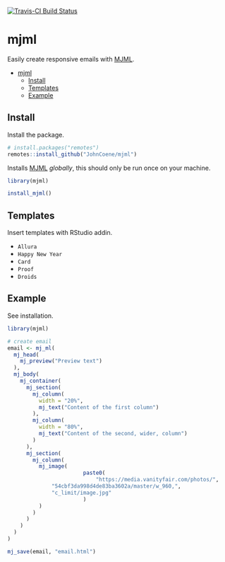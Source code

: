 [![Travis-CI Build Status](https://travis-ci.org/JohnCoene/mjml.svg?branch=master)](https://travis-ci.org/JohnCoene/mjml)

# mjml

Easily create responsive emails with [MJML](https://mjml.io/).

- [mjml](#mjml)
	- [Install](#install)
	- [Templates](#templates)
	- [Example](#example)

## Install

Install the package.

``` r
# install.packages("remotes")
remotes::install_github("JohnCoene/mjml")
```

Installs [MJML](https://mjml.io/) _globally_, this should only be run once on your machine.

```r
library(mjml)

install_mjml()
```

## Templates

Insert templates with RStudio addin.

* `Allura`
* `Happy New Year`
* `Card`
* `Proof`
* `Droids`

## Example

See installation.

```r
library(mjml)

# create email
email <- mj_ml(
  mj_head(
    mj_preview("Preview text")
  ),
  mj_body(
    mj_container(
      mj_section(
        mj_column(
          width = "20%",
          mj_text("Content of the first column")
        ),
        mj_column(
          width = "80%",
          mj_text("Content of the second, wider, column")
        )
      ),
      mj_section(
        mj_column(
          mj_image(
						paste0(
							"https://media.vanityfair.com/photos/",
              "54cbf3da998d4de83ba3602a/master/w_960,",
              "c_limit/image.jpg"
						)
          )
        )
      )
    )
  )
) 

mj_save(email, "email.html")
```
